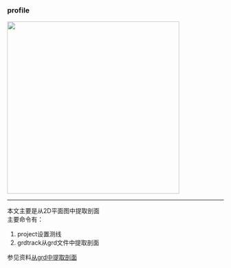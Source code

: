 ### profile
<img src="https://github.com/zhongpenggeo/GMT_demo/blob/master/GMT_picture/track_proifile.jpg" width="400">  

---
本文主要是从2D平面图中提取剖面  
主要命令有：  
1. project设置测线
2. grdtrack从grd文件中提取剖面

参见资料[从grd中提取剖面](https://www.jianshu.com/p/ad9ae6ef93b1)
